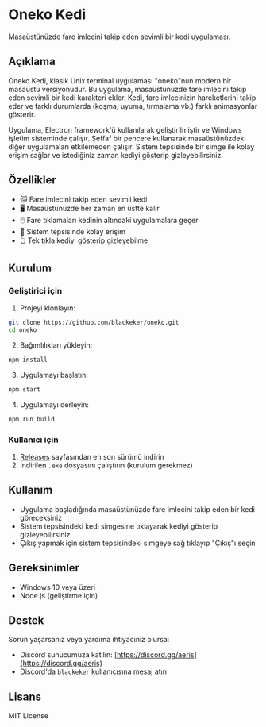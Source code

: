 # Oneko Kedi

Masaüstünüzde fare imlecini takip eden sevimli bir kedi uygulaması.

## Açıklama

Oneko Kedi, klasik Unix terminal uygulaması "oneko"nun modern bir masaüstü versiyonudur. Bu uygulama, masaüstünüzde fare imlecini takip eden sevimli bir kedi karakteri ekler. Kedi, fare imlecinizin hareketlerini takip eder ve farklı durumlarda (koşma, uyuma, tırmalama vb.) farklı animasyonlar gösterir.

Uygulama, Electron framework'ü kullanılarak geliştirilmiştir ve Windows işletim sisteminde çalışır. Şeffaf bir pencere kullanarak masaüstünüzdeki diğer uygulamaları etkilemeden çalışır. Sistem tepsisinde bir simge ile kolay erişim sağlar ve istediğiniz zaman kediyi gösterip gizleyebilirsiniz.

## Özellikler

- 🐱 Fare imlecini takip eden sevimli kedi
- 🖥️ Masaüstünüzde her zaman en üstte kalır
- 🖱️ Fare tıklamaları kedinin altındaki uygulamalara geçer
- 🔔 Sistem tepsisinde kolay erişim
- 👆 Tek tıkla kediyi gösterip gizleyebilme

## Kurulum

### Geliştirici için

1. Projeyi klonlayın:
```bash
git clone https://github.com/blackeker/oneko.git
cd oneko
```

2. Bağımlılıkları yükleyin:
```bash
npm install
```

3. Uygulamayı başlatın:
```bash
npm start
```

4. Uygulamayı derleyin:
```bash
npm run build
```

### Kullanıcı için

1. [Releases](https://github.com/blackeker/oneko/releases) sayfasından en son sürümü indirin
2. İndirilen `.exe` dosyasını çalıştırın (kurulum gerekmez)

## Kullanım

- Uygulama başladığında masaüstünüzde fare imlecini takip eden bir kedi göreceksiniz
- Sistem tepsisindeki kedi simgesine tıklayarak kediyi gösterip gizleyebilirsiniz
- Çıkış yapmak için sistem tepsisindeki simgeye sağ tıklayıp "Çıkış"ı seçin

## Gereksinimler

- Windows 10 veya üzeri
- Node.js (geliştirme için)

## Destek

Sorun yaşarsanız veya yardıma ihtiyacınız olursa:
- Discord sunucumuza katılın: [https://discord.gg/aeris](https://discord.gg/aeris)
- Discord'da `blackeker` kullanıcısına mesaj atın

## Lisans

MIT License

